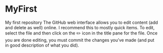 # MyFirst
My first repository
The GitHub web interface allows you to edit content (add and delete as well) online. I recommend this to mostly quick items. To edit, select the file and then click on the ✏️ icon in the title pane for the file. Once you are done editing, you must commit the changes you’ve made (and put in good description of what you did).
